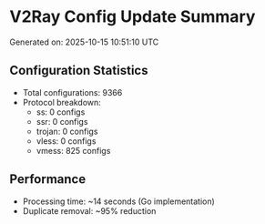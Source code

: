 # V2Ray Config Update Summary
Generated on: 2025-10-15 10:51:10 UTC

## Configuration Statistics
- Total configurations: 9366
- Protocol breakdown:
  - ss: 0 configs
  - ssr: 0 configs
  - trojan: 0 configs
  - vless: 0 configs
  - vmess: 825 configs

## Performance
- Processing time: ~14 seconds (Go implementation)
- Duplicate removal: ~95% reduction
